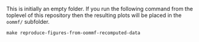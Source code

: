 This is initially an empty folder. If you run the following command
from the toplevel of this repository then the resulting plots will be
placed in the `oommf/` subfolder.
```
make reproduce-figures-from-oommf-recomputed-data
```
